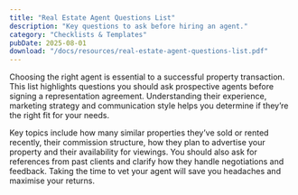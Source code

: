 ```yaml
---
title: "Real Estate Agent Questions List"
description: "Key questions to ask before hiring an agent."
category: "Checklists & Templates"
pubDate: 2025-08-01
download: "/docs/resources/real-estate-agent-questions-list.pdf"
---
```


Choosing the right agent is essential to a successful property transaction. This list highlights questions you should ask prospective agents before signing a representation agreement. Understanding their experience, marketing strategy and communication style helps you determine if they’re the right fit for your needs.

Key topics include how many similar properties they’ve sold or rented recently, their commission structure, how they plan to advertise your property and their availability for viewings. You should also ask for references from past clients and clarify how they handle negotiations and feedback. Taking the time to vet your agent will save you headaches and maximise your returns.
